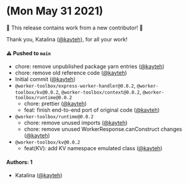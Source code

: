 # (Mon May 31 2021)

:tada: This release contains work from a new contributor! :tada:

Thank you, Katalina ([@kayteh](https://github.com/kayteh)), for all your work!

#### ⚠️ Pushed to `main`

- chore: remove unpublished package yarn entries ([@kayteh](https://github.com/kayteh))
- chore: remove old reference code ([@kayteh](https://github.com/kayteh))
- Initial commit ([@kayteh](https://github.com/kayteh))
- `@worker-toolbox/express-worker-handler@0.0.2`, `@worker-toolbox/kv@0.0.2`, `@worker-toolbox/context@0.0.2`, `@worker-toolbox/runtime@0.0.2`
  - chore: prettier ([@kayteh](https://github.com/kayteh))
  - feat: finish end-to-end port of original code ([@kayteh](https://github.com/kayteh))
- `@worker-toolbox/runtime@0.0.2`
  - chore: remove unused imports ([@kayteh](https://github.com/kayteh))
  - chore: remove unused WorkerResponse.canConstruct changes ([@kayteh](https://github.com/kayteh))
- `@worker-toolbox/kv@0.0.2`
  - feat(KV): add KV namespace emulated class ([@kayteh](https://github.com/kayteh))

#### Authors: 1

- Katalina ([@kayteh](https://github.com/kayteh))
